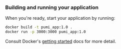 ### Building and running your application

When you're ready, start your application by running:

```bash
docker build -t pumi_app:1.0 .
docker run -p 3000:3000 pumi_app:1.0
```

Consult Docker's [getting started](https://docs.docker.com/go/get-started-sharing/)
docs for more detail.
